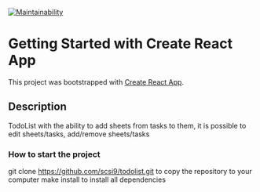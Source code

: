 [![Maintainability](https://api.codeclimate.com/v1/badges/05ed4e342ad23922888b/maintainability)](https://codeclimate.com/github/scsi9/todolist/maintainability)

# Getting Started with Create React App

This project was bootstrapped with [Create React App](https://github.com/facebook/create-react-app).

## Description
TodoList 
with the ability to add sheets from tasks to them, it is possible to edit sheets/tasks, add/remove sheets/tasks

### How to start the project

git clone https://github.com/scsi9/todolist.git to copy the repository to your computer
make install to install all dependencies
